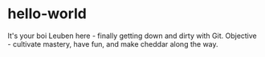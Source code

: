 # hello-world

It's your boi Leuben here - finally getting down and dirty with Git. 
Objective - cultivate mastery, have fun, and make cheddar along the way.
